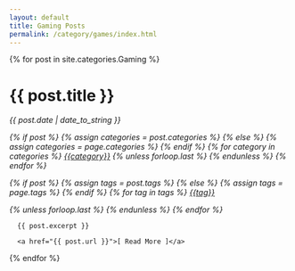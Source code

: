 ```yaml
---
layout: default
title: Gaming Posts
permalink: /category/games/index.html
---
```




<div class="posts">
  {% for post in site.categories.Gaming %}
  <div class="post">


<h1 class="post-title">{{ post.title }}</h1>
  <em><span class="post-date">

  <i class="fas fa-calendar-alt"></i> {{ post.date | date_to_string }}



  {% if post %}
    {% assign categories = post.categories %}
  {% else %}
    {% assign categories = page.categories %}
  {% endif %}
  <i class="far fa-folder-open"></i>
  {% for category in categories %}
   <a href="{{site.baseurl}}/categories/#{{category|slugize}}">{{category}}</a>
  {% unless forloop.last %}&nbsp;{% endunless %}
  {% endfor %}


  {% if post %}
    {% assign tags = post.tags %}
  {% else %}
    {% assign tags = page.tags %}
  {% endif %}
<i class="fas fa-tags"></i>
{% for tag in tags %}
<a href="{{site.baseurl}}/tags/#{{tag|slugize}}">{{tag}}</a>

  {% unless forloop.last %}&nbsp;{% endunless %}
  {% endfor %}

</span>
</em>



      {{ post.excerpt }}

      <a href="{{ post.url }}">[ Read More ]</a>
  </div>
  {% endfor %}
</div>
